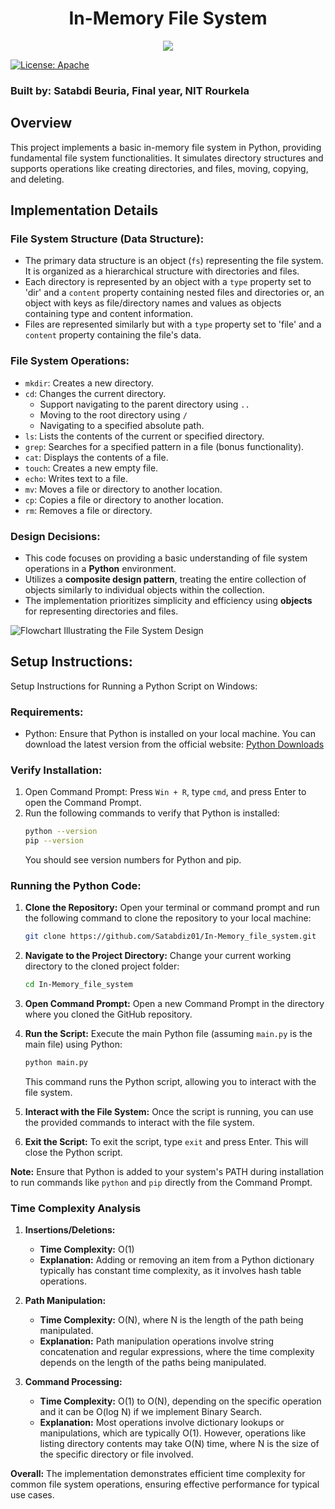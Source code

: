 
<h1 align='center'> In-Memory File System </h1>
<p align='center'>
<img src='http://ForTheBadge.com/images/badges/built-with-love.svg'>
</p>

[![License: Apache](https://img.shields.io/badge/License-Apache%202.0-blue.svg)](https://www.apache.org/licenses/LICENSE-2.0)

### Built by: Satabdi Beuria, Final year, NIT Rourkela

## Overview

This project implements a basic in-memory file system in Python, providing fundamental file system functionalities. It simulates directory structures and supports operations like creating directories, and files, moving, copying, and deleting.

## Implementation Details

### File System Structure (Data Structure):
- The primary data structure is an object (`fs`) representing the file system. It is organized as a hierarchical structure with directories and files.
- Each directory is represented by an object with a `type` property set to 'dir' and a `content` property containing nested files and directories or, an object with keys as file/directory names and values as objects containing type and content information.
- Files are represented similarly but with a `type` property set to 'file' and a `content` property containing the file's data.

### File System Operations:
- `mkdir`: Creates a new directory.
- `cd`: Changes the current directory.
  - Support navigating to the parent directory using `..`
  - Moving to the root directory using `/`
  - Navigating to a specified absolute path.
- `ls`: Lists the contents of the current or specified directory.
- `grep`: Searches for a specified pattern in a file (bonus functionality).
- `cat`: Displays the contents of a file.
- `touch`: Creates a new empty file.
- `echo`: Writes text to a file.
- `mv`: Moves a file or directory to another location.
- `cp`: Copies a file or directory to another location.
- `rm`: Removes a file or directory.

### Design Decisions:

- This code focuses on providing a basic understanding of file system operations in a **Python** environment.
- Utilizes a **composite design pattern**, treating the entire collection of objects similarly to individual objects within the collection.
- The implementation prioritizes simplicity and efficiency using **objects** for representing directories and files.

![Flowchart Illustrating the File System Design](https://miro.medium.com/v2/resize:fit:828/format:webp/1*Urt2Xs4OwqJYxRx1CecKkQ.png)

## Setup Instructions:
Setup Instructions for Running a Python Script on Windows:

### Requirements:
- Python: Ensure that Python is installed on your local machine. You can download the latest version from the official website: [Python Downloads](https://www.python.org/downloads/)

### Verify Installation:
1. Open Command Prompt: Press `Win + R`, type `cmd`, and press Enter to open the Command Prompt.
2. Run the following commands to verify that Python is installed:
   ```bash
   python --version
   pip --version
   ```
   You should see version numbers for Python and pip.

### Running the Python Code:
1. **Clone the Repository:**
   Open your terminal or command prompt and run the following command to clone the repository to your local machine:
   ```bash
   git clone https://github.com/Satabdiz01/In-Memory_file_system.git
   ```

2. **Navigate to the Project Directory:**
   Change your current working directory to the cloned project folder:
   ```bash
   cd In-Memory_file_system
   ```

3. **Open Command Prompt:**
   Open a new Command Prompt in the directory where you cloned the GitHub repository.

4. **Run the Script:**
   Execute the main Python file (assuming `main.py` is the main file) using Python:
   ```bash
   python main.py
   ```
   This command runs the Python script, allowing you to interact with the file system.

5. **Interact with the File System:**
   Once the script is running, you can use the provided commands to interact with the file system.

6. **Exit the Script:**
   To exit the script, type `exit` and press Enter. This will close the Python script.

**Note:** Ensure that Python is added to your system's PATH during installation to run commands like `python` and `pip` directly from the Command Prompt.


### Time Complexity Analysis

1. **Insertions/Deletions:**
    - **Time Complexity:** O(1)
    - **Explanation:** Adding or removing an item from a Python dictionary typically has constant time complexity, as it involves hash table operations.

2. **Path Manipulation:**
    - **Time Complexity:** O(N), where N is the length of the path being manipulated.
    - **Explanation:** Path manipulation operations involve string concatenation and regular expressions, where the time complexity depends on the length of the paths being manipulated.
      
3. **Command Processing:**
    - **Time Complexity:** O(1) to O(N), depending on the specific operation and it can be O(log N) if we implement Binary Search.
    - **Explanation:** Most operations involve dictionary lookups or manipulations, which are typically O(1). However, operations like listing directory contents may take O(N) time, where N is the size of the specific directory or file involved.
   
**Overall:**
The implementation demonstrates efficient time complexity for common file system operations, ensuring effective performance for typical use cases.
